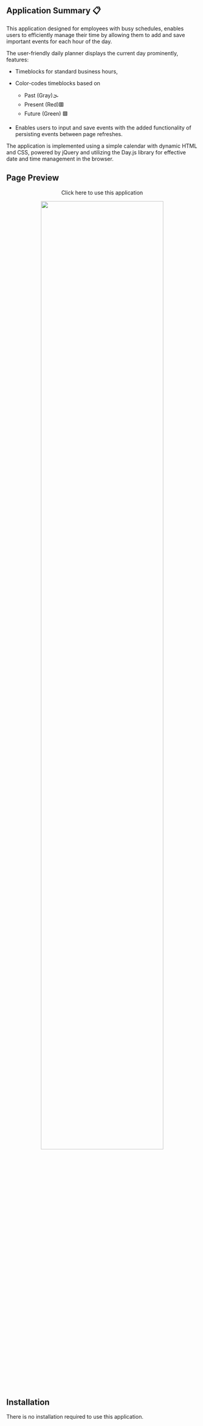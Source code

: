 ## Application Summary 📋

This application designed for employees with busy schedules, enables users to efficiently manage their time by allowing them to add and save important events for each hour of the day. 

The user-friendly daily planner displays the current day prominently, features:

*  Timeblocks for standard business hours, 
*  Color-codes timeblocks based on
    - Past (Gray)🌫️ 
    - Present (Red)🟥 
    - Future (Green) 🟩 

* Enables users to input and save events with the added functionality of persisting events between page refreshes. 

The application is implemented using a simple calendar with dynamic HTML and CSS, powered by jQuery and utilizing the Day.js library for effective date and time management in the browser.

## Page Preview 

<p align="center">
Click here to use this application

<p align="center">
<img src="https://github.com/CyberTech403/Daily-Planner/blob/main/assets/screenshots/Daily-Planner-GIF.gif" width = "80%" >


## Installation

There is no installation required to use this application.   
